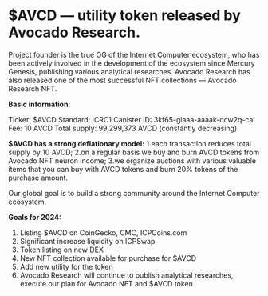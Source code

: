 # $AVCD — utility token released by Avocado Research.

Project founder is the true OG of the Internet Computer ecosystem, who has been actively involved in the development of the ecosystem since Mercury Genesis, publishing various analytical researches. Avocado Research has also released one of the most successful NFT collections — Avocado Research NFT.

**Basic information**:

Ticker: $AVCD 
Standard: ICRC1 
Canister ID: 3kf65-giaaa-aaaak-qcw2q-cai 
Fee: 10 AVCD 
Total supply: 99,299,373 AVCD (constantly decreasing)

**$AVCD has a strong deflationary model:**
1.each transaction reduces total supply by 10 AVCD;
2.on a regular basis we buy and burn AVCD tokens from Avocado NFT neuron income;
3.we organize auctions with various valuable items that you can buy with AVCD tokens and burn 20% tokens of the purchase amount.


Our global goal is to build a strong community around the Internet Computer ecosystem. 

**Goals for 2024:**

1. Listing $AVCD on CoinGecko, CMC, ICPCoins.com 
2. Significant increase liquidity on ICPSwap
3. Token listing on new DEX
4. New NFT collection available for purchase for $AVCD
5. Add new utility for the token
6. Avocado Research will continue to publish analytical researches, execute our plan for Avocado NFT and $AVCD token
